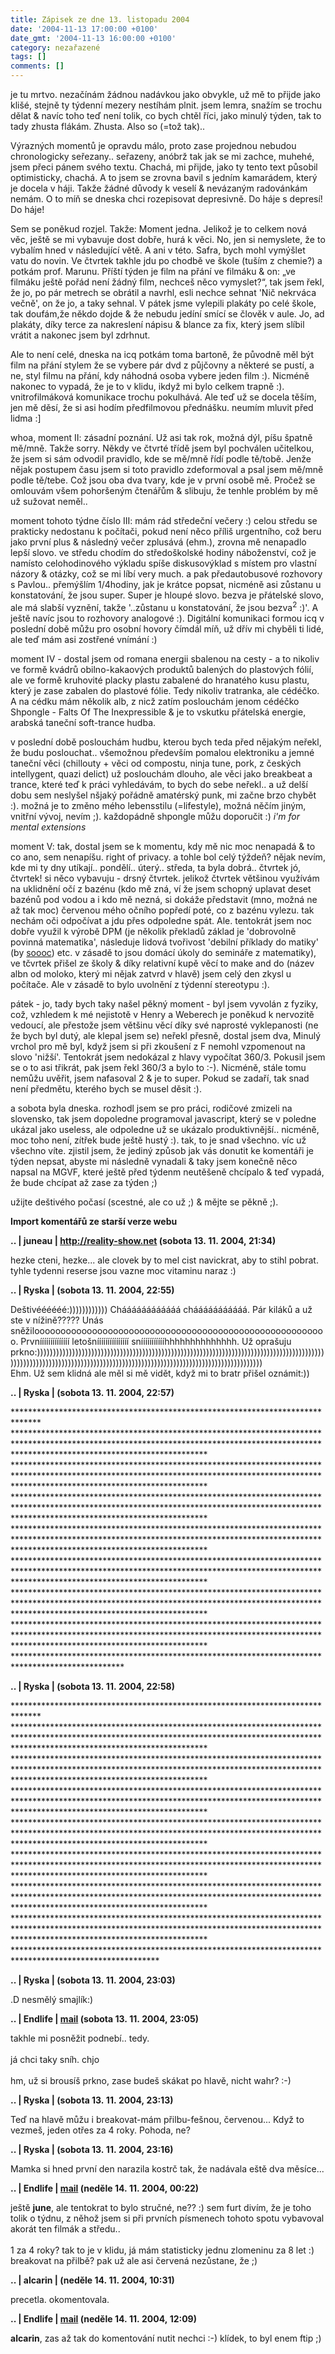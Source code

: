 ```yaml
---
title: Zápisek ze dne 13. listopadu 2004
date: '2004-11-13 17:00:00 +0100'
date_gmt: '2004-11-13 16:00:00 +0100'
category: nezařazené
tags: []
comments: []
---
```

<p>je tu mrtvo. nezačínám žádnou nadávkou jako obvykle, už mě to přijde jako klišé, stejně ty  týdenní mezery nestíhám plnit. jsem lemra, snažím se trochu dělat &amp; navíc toho teď není tolik, co bych chtěl  říci, jako minulý týden, tak to tady zhusta flákám. Zhusta. Also so (=tož tak)..</p>
<p>Výrazných momentů je opravdu málo, proto zase projednou nebudou chronologicky seřezany.. seřazeny,  anóbrž tak jak se mi zachce, muhehé, jsem přeci pánem svého textu. Chachá, mi přijde, jako ty tento text  působil optimisticky, chachá. A to jsem se zrovna bavil s jedním kamarádem, který je docela v háji. Takže žádné   důvody k veselí &amp; nevázaným radovánkám nemám. O to míň se dneska chci rozepisovat depresivně. Do háje s depresí!  Do háje!</p>
<p>Sem se poněkud rozjel. Takže: Moment jedna. Jelikož je to celkem nová věc, ještě se mi vybavuje dost dobře,  hurá k věci. No, jen si nemyslete, že to vybalím hned v následující větě. A ani v této. Safra, bych mohl vymýšlet  vatu do novin. Ve čtvrtek takhle jdu po chodbě ve škole (tuším z chemie?) a potkám prof. Marunu. Příští týden je  film na přání ve filmáku &amp; on: &bdquo;ve filmáku ještě pořád není žádný film, nechceš něco vymyslet?&ldquo;,  tak jsem řekl, že jo, po pár metrech se obrátil a navrhl, esli nechce sehnat 'Nič nekrváca večně', on že jo,  a taky sehnal. V pátek jsme vylepili plakáty po celé škole, tak doufám,že někdo dojde &amp; že nebudu jedíní  smící se člověk v aule. Jo, ad plakáty, díky terce za nakreslení nápisu &amp; blance za fix, který jsem slíbil  vrátit a nakonec jsem byl zdrhnut.</p>
<p>Ale to není celé, dneska na icq potkám toma bartoně, že původně měl být film na přání stylem že se vybere  pár dvd z půjčovny a některé se pustí, a ne, styl filmu na přání, kdy náhodná osoba vybere jeden film :).  Nicméně nakonec to vypadá, že je to v klidu, ikdyž mi bylo celkem trapně :). vnitrofilmáková komunikace   trochu pokulhává. Ale teď už se docela těším, jen mě děsí, že si asi hodím předfilmovou přednášku. neumím  mluvit před lidma :]</p>
<p>whoa, moment II: zásadní poznání. Už asi tak rok, možná dýl, píšu špatně mě/mně. Takže sorry. Někdy ve čtvrté  třídě jsem byl pochválen učitelkou, že jsem si sám odvodil pravidlo, kde se mě/mně řídí podle tě/tobě. Jenže  nějak postupem času jsem si toto pravidlo zdeformoval a psal jsem mě/mně podle tě/tebe. Což jsou oba dva tvary,  kde je v první osobě mě. Pročež se omlouvám všem pohoršeným čtenářům &amp; slibuju, že tenhle problém by mě  už sužovat neměl..</p>
<p>moment tohoto týdne číslo III: mám rád středeční večery :) celou středu se prakticky nedostanu k počítači,  pokud není něco příliš urgentního, což beru jako první plus &amp; následný večer zplusává (ehm.), zrovna mě  nenapadlo lepší slovo. ve středu chodím do středoškolské hodiny náboženství, což je namísto celohodinového  výkladu spíše diskusovýklad s místem pro vlastní názory &amp; otázky, což se mi líbí very much. a pak  předautobusové rozhovory s Pavlou.. přemýšlím 1/4hodiny, jak je krátce popsat, nicméně asi zůstanu u konstatování,  že jsou super. Super je hloupé slovo. bezva je přátelské slovo, ale má slabší vyznění, takže   '..zůstanu u konstatování, že jsou bezva<sup>2</sup> :)'. A ještě navíc jsou to rozhovory analogové :).  Digitální komunikaci formou icq v poslední době můžu pro osobní hovory čímdál míň, už dřív mi chyběli ti lidé,  ale teď mám asi zostřené vnímání :)</p>
<p>moment IV - dostal jsem od romana energii sbalenou na cesty - a to nikoliv ve formě kvádrů obilno-kakaových  produktů balených do plastových fólií, ale ve formě kruhovité placky plastu zabalené do hranatého kusu plastu,  který je zase zabalen do plastové fólie. Tedy nikoliv tratranka, ale cédéčko. A na cédku mám několik alb,  z nicž zatím poslouchám jenom cédéčko Shpongle - Falts Of The Inexpressible &amp; je to vskutku přátelská  energie, arabská taneční soft-trance hudba.</p>
<p>v poslední době poslouchám hudbu, kterou bych teda před nějakým neřekl, že budu poslouchat.. všemožnou především  pomalou elektroniku a jemné taneční věci (chillouty + věci od compostu, ninja tune, pork, z českých intellygent, quazi  delict) už poslouchám dlouho, ale věci jako breakbeat a trance, které teď k práci vyhledávám, to bych do sebe  neřekl.. a už delší dobu sem neslyšel nšjaký pořádně amatérský punk, mi začne brzo chybět :). možná je  to změno mého lebensstilu (=lifestyle), možná něčím jiným, vnitřní vývoj, nevím ;). každopádně shpongle můžu   doporučit :) <em>i'm for mental extensions</em></p>
<p>moment V: tak, dostal jsem se k momentu, kdy mě nic moc nenapadá &amp; to co ano, sem nenapíšu. right of privacy.  a tohle bol celý týždeň? nějak nevím, kde mi ty dny utíkají.. pondělí.. úterý.. středa, ta byla dobrá.. čtvrtek  jó, čtvrtek! si něco vybavuju - drsný čtvrtek. jelikož čtvrtek většinou využívám na uklidnění očí z bazénu  (kdo mě zná, ví že jsem schopný uplavat deset bazénů pod vodou a i kdo mě nezná, si dokáže představit (mno,  možná ne až tak moc) červenou mého očního popředí poté, co z bazénu vylezu. tak nechám oči odpočívat a jdu  přes odpoledne spát. Ale. tentokrát jsem noc dobře využil k výrobě DPM (je několik překladů základ je  'dobrovolně povinná matematika', následuje lidová tvořivost 'debilní příklady do matiky' (by   <a href="http://soc.borec.cz">soooc</a>) etc. v zásadě to jsou domácí úkoly do semináře z matematiky),  ve tčvrtek přišel ze školy &amp; díky relativní kupě věcí to make and do (název albn od moloko, který mi nějak  zatvrd v hlavě) jsem celý den zkysl u počítače. Ale v zásadě to bylo uvolnění z týdenní stereotypu :).</p>
<p>pátek - jo, tady bych taky našel pěkný moment - byl jsem vyvolán z fyziky, což, vzhledem k mé nejistotě  v Henry a Weberech je poněkud k nervozitě vedoucí, ale přestože jsem většinu věcí díky své naprosté  vyklepanosti (ne že bych byl dutý, ale klepal jsem se) neřekl přesně, dostal jsem dva, Minulý vrchol pro mě  byl, když jsem si při zkoušení z F nemohl vzpomenout na slovo 'nižší'. Tentokrát jsem nedokázal z hlavy  vypočítat 360/3. Pokusil jsem se o to asi třikrát, pak jsem řekl 360/3 a bylo to :-). Nicméně, stále tomu nemůžu  uvěřit, jsem nafasoval 2 &amp; je to super. Pokud se zadaří, tak snad není předmětu, kterého bych se musel  děsit :).</p>
<p>a sobota byla dneska. rozhodl jsem se pro práci, rodičové zmizeli na slovensko, tak jsem dopoledne programoval  javascript, který se v poledne ukázal jako useless, ale odpoledne už se ukázalo produktivnější.. nicméně,  moc toho není, zítřek bude ještě hustý :). tak, to je snad všechno. víc už všechno víte. zjistil jsem, že jediný  způsob jak vás donutit ke komentáři je týden nepsat, abyste mi následně vynadali &amp; taky jsem konečně  něco napsal na MGVF, které ještě před týdenm neutěšeně chcípalo &amp; teď vypadá, že bude chcípat až zase za týden  ;)</p>
<p>užijte deštivého počasí (scestné, ale co už ;) &amp; mějte se pěkně ;).</p>
<div class="import-komentaru">
<p><strong>Import komentářů ze starší verze webu</strong></p>
<div class="comment">
<p style="font-weight:bold"><span class="compredmet">..</span> | <span class="comname">juneau</span> |  <a href="http://reality-show.net">http://reality-show.net</a> (sobota&nbsp;13.&nbsp;11.&nbsp;2004,&nbsp;21:34)</p>
<p>hezke cteni, hezke... ale clovek by to mel cist navickrat, aby to stihl pobrat. tyhle tydenni reserse jsou vazne moc vitaminu naraz :) </p>
</div>
<div class="comment">
<p style="font-weight:bold"><span class="compredmet">..</span> | <span class="comname">Ryska</span> | (sobota&nbsp;13.&nbsp;11.&nbsp;2004,&nbsp;22:55)</p>
<p>Deštivéééééé:)))))))))))) Cháááááááááááá chááááááááááá. Pár kiláků a už ste v nížině????? Unás sněžiloooooooooooooooooooooooooooooooooooooooooooooooooooooooo. Prvníííííííííííííí letošnííííííííííííííí sníííííííííííhhhhhhhhhhhhhh. Už oprašuju prkno:))))))))))))))))))))))))))))))))))))))))))))))))))))))))))))))))))))))))))))))))))))))))))))))))))))))))))))))))))))))))))))))))))))))))))))))))))))))))))))))))))))))))) <br> Ehm. Už sem klidná ale měl si mě vidět, když mi to bratr přišel oznámit:)) </p>
</div>
<div class="comment">
<p style="font-weight:bold"><span class="compredmet">..</span> | <span class="comname">Ryska</span> | (sobota&nbsp;13.&nbsp;11.&nbsp;2004,&nbsp;22:57)</p>
<p>****************************************************************************** ******************************************************************************************************************************************************************************************* ******************************************************************************************************************************************************************************************* ******************************************************************************************************************************************************************************************* ******************************************************************************************************************************************************************************************* ******************************************************************************************************************************************************************************************* ******************************************************************************************************************************************************************************************* ******************************************************************************************************************************************************************************************* ************************************************************************************************* </p>
</div>
<div class="comment">
<p style="font-weight:bold"><span class="compredmet">..</span> | <span class="comname">Ryska</span> | (sobota&nbsp;13.&nbsp;11.&nbsp;2004,&nbsp;22:58)</p>
<p>****************************************************************************** ******************************************************************************************************************************************************************************************* ******************************************************************************************************************************************************************************************* ******************************************************************************************************************************************************************************************* ******************************************************************************************************************************************************************************************* ******************************************************************************************************************************************************************************************* ******************************************************************************************************************************************************************************************* ******************************************************************************************************************************************************************************************* ********************************************************************************************************* </p>
</div>
<div class="comment">
<p style="font-weight:bold"><span class="compredmet">..</span> | <span class="comname">Ryska</span> | (sobota&nbsp;13.&nbsp;11.&nbsp;2004,&nbsp;23:03)</p>
<p>.D nesmělý smajlík:) </p>
</div>
<div class="comment">
<p style="font-weight:bold"><span class="compredmet">..</span> | <span class="comname">Endlife</span> |  <a href="mailto:jan.martinek@post.cz">mail</a> (sobota&nbsp;13.&nbsp;11.&nbsp;2004,&nbsp;23:05)</p>
<p>takhle mi posněžit podnebí.. tedy.  <br>  <br> já chci taky sníh. chjo <br>  <br> hm, už si brousíš prkno, zase budeš skákat po hlavě, nicht wahr? :-) </p>
</div>
<div class="comment">
<p style="font-weight:bold"><span class="compredmet">..</span> | <span class="comname">Ryska</span> | (sobota&nbsp;13.&nbsp;11.&nbsp;2004,&nbsp;23:13)</p>
<p>Teď na hlavě můžu i breakovat-mám přilbu-fešnou, červenou... Když to vezmeš, jeden otřes za 4 roky. Pohoda, ne? </p>
</div>
<div class="comment">
<p style="font-weight:bold"><span class="compredmet">..</span> | <span class="comname">Ryska</span> | (sobota&nbsp;13.&nbsp;11.&nbsp;2004,&nbsp;23:16)</p>
<p>Mamka si hned první den narazila kostrč tak, že nadávala eště dva měsíce... </p>
</div>
<div class="comment">
<p style="font-weight:bold"><span class="compredmet">..</span> | <span class="comname">Endlife</span> |  <a href="mailto:jan.martinek@post.cz">mail</a> (neděle&nbsp;14.&nbsp;11.&nbsp;2004,&nbsp;00:22)</p>
<p>ještě <strong>june</strong>, ale tentokrat to bylo stručné, ne?? :) sem furt divím, že je toho tolik o týdnu, z něhož jsem si při prvních písmenech tohoto spotu vybavoval akorát ten filmák a středu.. <br>  <br> 1 za 4 roky? tak to je v klidu, já mám statisticky jednu zlomeninu za 8 let :) <br> breakovat na přilbě? pak už ale asi červená nezůstane, že ;) </p>
</div>
<div class="comment">
<p style="font-weight:bold"><span class="compredmet">..</span> | <span class="comname">alcarin</span> | (neděle&nbsp;14.&nbsp;11.&nbsp;2004,&nbsp;10:31)</p>
<p>precetla. okomentovala. </p>
</div>
<div class="comment">
<p style="font-weight:bold"><span class="compredmet">..</span> | <span class="comname">Endlife</span> |  <a href="mailto:jan.martinek@post.cz">mail</a> (neděle&nbsp;14.&nbsp;11.&nbsp;2004,&nbsp;12:09)</p>
<p><strong>alcarin</strong>, zas až tak do komentování nutit nechci :-) klídek, to byl enem ftip ;) </p>
</div>
</div>
